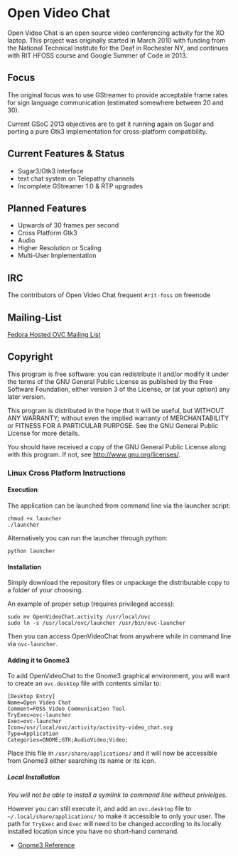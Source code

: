 
# Open Video Chat

Open Video Chat is an open source video conferencing activity for the XO laptop. This project was originally started in March 2010 with funding from the National Technical Institute for the Deaf in Rochester NY, and continues with RIT HFOSS course and Google Summer of Code in 2013.


## Focus

The original focus was to use GStreamer to provide acceptable frame rates for sign language communication (estimated somewhere between 20 and 30).

Current GSoC 2013 objectives are to get it running again on Sugar and porting a pure Gtk3 implementation for cross-platform compatibility.


## Current Features & Status

- Sugar3/Gtk3 Interface
- text chat system on Telepathy channels
- Incomplete GStreamer 1.0 & RTP upgrades


## Planned Features

- Upwards of 30 frames per second
- Cross Platform Gtk3
- Audio
- Higher Resolution or Scaling
- Multi-User Implementation


## IRC

The contributors of Open Video Chat frequent `#rit-foss` on freenode


## Mailing-List

[Fedora Hosted OVC Mailing List](https://fedorahosted.org/mailman/listinfo/ovc)


## Copyright

This program is free software: you can redistribute it and/or modify
it under the terms of the GNU General Public License as published by
the Free Software Foundation, either version 3 of the License, or
(at your option) any later version.

This program is distributed in the hope that it will be useful,
but WITHOUT ANY WARRANTY; without even the implied warranty of
MERCHANTABILITY or FITNESS FOR A PARTICULAR PURPOSE.  See the
GNU General Public License for more details.

You should have received a copy of the GNU General Public License
along with this program.  If not, see <http://www.gnu.org/licenses/>.


### Linux Cross Platform Instructions

#### Execution

The application can be launched from command line via the launcher script:

    chmod +x launcher
    ./launcher

Alternatively you can run the launcher through python:

    python launcher


#### Installation

Simply download the repository files or unpackage the distributable copy to a folder of your choosing.

An example of proper setup (requires privileged access):

    sudo mv OpenVideoChat.activity /usr/local/ovc
    sudo ln -s /usr/local/ovc/launcher /usr/bin/ovc-launcher

Then you can access OpenVideoChat from anywhere while in command line via `ovc-launcher`.

#### Adding it to Gnome3

To add OpenVideoChat to the Gnome3 graphical environment, you will want to create an `ovc.desktop` file with contents similar to:

    [Desktop Entry]
    Name=Open Video Chat
    Comment=FOSS Video Communication Tool
    TryExec=ovc-launcher
    Exec=ovc-launcher
    Icon=/usr/local/ovc/activity/activity-video_chat.svg
    Type=Application
    Categories=GNOME;GTK;AudioVideo;Video;

Place this file in `/usr/share/applications/` and it will now be accessible from Gnome3 either searching its name or its icon.


##### _Local Installation_

_You will not be able to install a symlink to command line without privielges._

However you can still execute it, and add an `ovc.desktop` file to `~/.local/share/applications/` to make it accessible to only your user.  The path for `TryExec` and `Exec` will need to be changed according to its locally installed location since you have no short-hand command.


- [Gnome3 Reference](https://developer.gnome.org/integration-guide/stable/desktop-files.html.en)
